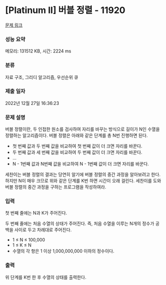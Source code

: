 # [Platinum II] 버블 정렬 - 11920 

[문제 링크](https://www.acmicpc.net/problem/11920) 

### 성능 요약

메모리: 131512 KB, 시간: 2224 ms

### 분류

자료 구조, 그리디 알고리즘, 우선순위 큐

### 제출 일자

2022년 12월 27일 16:36:23

### 문제 설명

<p>버블 정렬이란, 두 인접한 원소를 검사하여 자리를 바꾸는 방식으로 길이가 N인 수열을 정렬하는 알고리즘이다. 버블 정렬은 아래와 같은 단계를 총 N번 진행하면 된다.</p>

<ul>
	<li>첫 번째 값과 두 번째 값을 비교하여 첫 번째 값이 더 크면 자리를 바꾼다.</li>
	<li>두 번째 값과 세 번째 값을 비교하여 두 번째 값이 더 크면 자리를 바꾼다.</li>
	<li>…</li>
	<li>N - 1번째 값과 N번째 값을 비교하여 N - 1번째 값이 더 크면 자리를 바꾼다.</li>
</ul>

<p>세찬이는 버블 정렬의 결과는 당연히 알기에 버블 정렬의 중간 과정을 알아보려고 한다. 하지만 N이 매우 크므로 위와 같은 단계를 K번 하면 시간이 오래 걸린다. 세찬이를 도와 버블 정렬의 중간 과정을 구하는 프로그램을 작성하여라.</p>

### 입력 

 <p>첫 번째 줄에는 N과 K가 주어진다.</p>

<p>두 번째 줄에는 처음 수열의 상태가 주어진다. 즉, 처음 수열을 이루는 N개의 정수가 공백을 사이로 두고 차례대로 주어진다.</p>

<ul>
	<li>1 ≤ N ≤ 100,000</li>
	<li>1 ≤ K ≤ N</li>
	<li>수열의 각 항은 1 이상 1,000,000,000 이하의 정수이다.</li>
</ul>

### 출력 

 <p>위 단계를 K번 한 후 수열의 상태를 출력한다.</p>

<p> </p>

